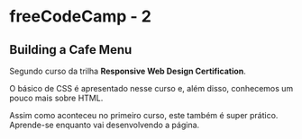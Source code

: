 # freeCodeCamp - 2

## Building a Cafe Menu

Segundo curso da trilha **Responsive Web Design Certification**.

O básico de CSS é apresentado nesse curso e, além disso, conhecemos um pouco mais sobre HTML.

Assim como aconteceu no primeiro curso, este também é super prático. Aprende-se enquanto vai desenvolvendo a página. 
